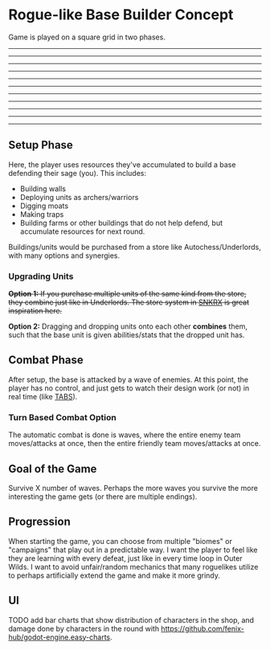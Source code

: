 # Rogue-like Base Builder Concept

Game is played on a square grid in two phases.

_ _ _ _ _ _ _ _ _ _ _ _ _ _ _
_ _ _ _ _ _ _ _ _ _ _ _ _ _ _
_ _ _ _ _ _ _ _ _ _ _ _ _ _ _
_ _ _ _ _ _ _ _ _ _ _ _ _ _ _
_ _ _ _ _ _ _ _ _ _ _ _ _ _ _
_ _ _ _ _ _ _ _ _ _ _ _ _ _ _
_ _ _ _ _ _ _ _ _ _ _ _ _ _ _
_ _ _ _ _ _ _ _ _ _ _ _ _ _ _
_ _ _ _ _ _ _ _ _ _ _ _ _ _ _
_ _ _ _ _ _ _ _ _ _ _ _ _ _ _
_ _ _ _ _ _ _ _ _ _ _ _ _ _ _

## Setup Phase

Here, the player uses resources they've accumulated to
build a base defending their sage (you).  This includes:
 - Building walls
 - Deploying units as archers/warriors
 - Digging moats
 - Making traps
 - Building farms or other buildings that do not help defend,
   but accumulate resources for next round.

Buildings/units would be purchased from a store like Autochess/Underlords, with
many options and synergies.  

### Upgrading Units

~~**Option 1:** If you purchase multiple units of the same kind from the store,
they combine just like in Underlords.  The store system in
[SNKRX](https://github.com/a327ex/SNKRX) is great inspiration here.~~

**Option 2:** Dragging and dropping units onto each other **combines** them,
such that the base unit is given abilities/stats that the dropped unit has.  

## Combat Phase

After setup, the base is attacked by a wave of enemies.
At this point, the player has no control, and just gets to
watch their design work (or not) in real time (like
[TABS](https://store.steampowered.com/app/508440/Totally_Accurate_Battle_Simulator/)).  

### Turn Based Combat Option

The automatic combat is done is waves, where the entire enemy team
moves/attacks at once, then the entire friendly team moves/attacks at once.

## Goal of the Game

Survive X number of waves.  Perhaps the more waves you survive
the more interesting the game gets (or there are multiple endings).

## Progression

When starting the game, you can choose from multiple "biomes" or "campaigns"
that play out in a predictable way.  I want the player to feel like they are
learning with every defeat, just like in every time loop in Outer Wilds.  I
want to avoid unfair/random mechanics that many roguelikes utilize to perhaps
artificially extend the game and make it more grindy.

## UI

TODO add bar charts that show distribution of characters in the shop, and
damage done by characters in the round with
https://github.com/fenix-hub/godot-engine.easy-charts.
